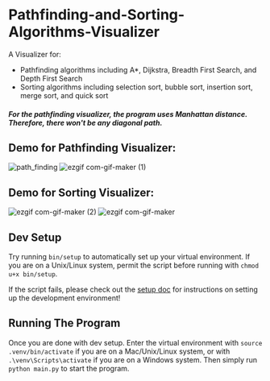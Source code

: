 # Pathfinding-and-Sorting-Algorithms-Visualizer

A Visualizer for:
  - Pathfinding algorithms including A*, Dijkstra, Breadth First Search, and Depth First Search
  - Sorting algorithms including selection sort, bubble sort, insertion sort, merge sort, and quick sort

##### For the pathfinding visualizer, the program uses Manhattan distance. Therefore, there won't be any diagonal path.

## Demo for Pathfinding Visualizer:

![path_finding](https://user-images.githubusercontent.com/83048295/127873388-f4197e8e-1e84-4d2d-a776-e2a5f2758bbf.gif)
![ezgif com-gif-maker (1)](https://user-images.githubusercontent.com/83048295/127874090-d660b27d-7e22-4d3e-95b2-152c14a6d3dd.gif)


## Demo for Sorting Visualizer:

![ezgif com-gif-maker (2)](https://user-images.githubusercontent.com/83048295/127874474-8536ffb2-5e38-4962-b422-70d3e0e86ca3.gif)
![ezgif com-gif-maker](https://user-images.githubusercontent.com/83048295/127873822-46a75747-c9b7-44a9-8382-cd504928608f.gif)


## Dev Setup

Try running `bin/setup` to automatically set up your virtual environment. If you are on a Unix/Linux system, permit the script before running with `chmod u+x bin/setup`.

If the script fails, please check out the [setup doc](./docs/setup.md) for instructions on setting up the development environment!


## Running The Program

Once you are done with dev setup. Enter the virtual environment with `source .venv/bin/activate` if you are on a Mac/Unix/Linux system, or with `.\venv\Scripts\activate` if you are on a Windows system.
Then simply run `python main.py` to start the program.
